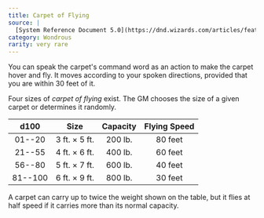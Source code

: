 ```yaml
---
title: Carpet of Flying
source: |
  [System Reference Document 5.0](https://dnd.wizards.com/articles/features/systems-reference-document-srd)
category: Wondrous
rarity: very rare
---
```


You can speak the carpet's command word as an action to make the carpet hover and fly. It moves according to your spoken directions, provided that you are within 30 feet of it.

Four sizes of *carpet of flying* exist. The GM chooses the size of a given carpet or determines it randomly.

|  d100   |     Size      | Capacity | Flying Speed |
|:-------:|:-------------:|:--------:|:------------:|
| 01--20  | 3 ft. × 5 ft. | 200 lb.  |   80 feet    |
| 21--55  | 4 ft. × 6 ft. | 400 lb.  |   60 feet    |
| 56--80  | 5 ft. × 7 ft. | 600 lb.  |   40 feet    |
| 81--100 | 6 ft. × 9 ft. | 800 lb.  |   30 feet    |

A carpet can carry up to twice the weight shown on the table, but it flies at half speed if it carries more than its normal capacity.
